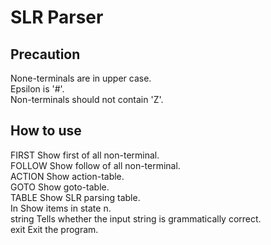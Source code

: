 # SLR Parser
## Precaution  
  None-terminals are in upper case.  
  Epsilon is '#'.  
  Non-terminals should not contain 'Z'.  
## How to use  
  FIRST Show first of all non-terminal.  
  FOLLOW Show follow of all non-terminal.  
  ACTION Show action-table.  
  GOTO Show goto-table.  
  TABLE Show SLR parsing table.  
  In Show items in state n.  
  string Tells whether the input string is grammatically correct.  
  exit Exit the program.  
